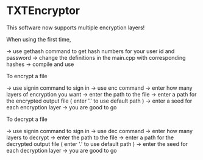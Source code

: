 # TXTEncryptor

This software now supports multiple encryption layers!

When using the first time, 

-> use gethash command to get hash numbers for your user id and password
-> change the definitions in the main.cpp with corresponding hashes
-> compile and use


To encrypt a file

-> use signin command to sign in
-> use enc command
-> enter how many layers of encryption you want
-> enter the path to the file
-> enter a path for the encrypted output file  ( enter '.' to use default path )
-> enter a seed for each encryption layer
-> you are good to go

To decrypt a file

-> use signin command to sign in
-> use dec command
-> enter how many layers to decrypt
-> enter the path to the file
-> enter a path for the decrypted output file  ( enter '.' to use default path )
-> enter the seed for each decryption layer
-> you are good to go


